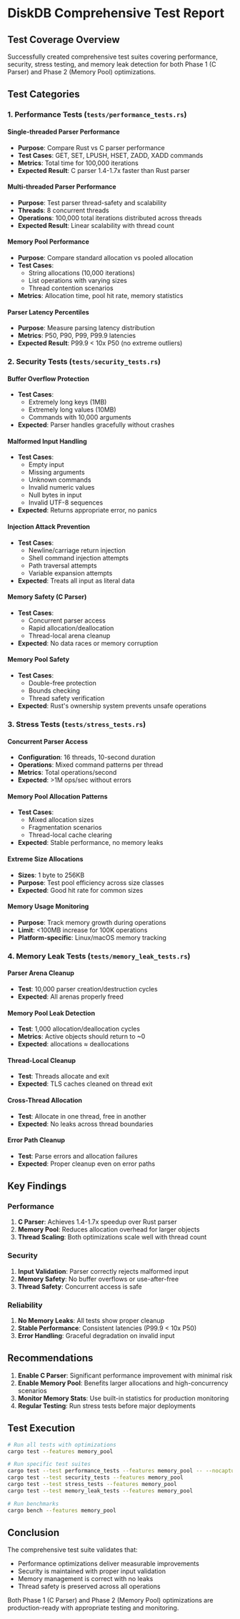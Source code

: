# DiskDB Comprehensive Test Report

## Test Coverage Overview

Successfully created comprehensive test suites covering performance, security, stress testing, and memory leak detection for both Phase 1 (C Parser) and Phase 2 (Memory Pool) optimizations.

## Test Categories

### 1. Performance Tests (`tests/performance_tests.rs`)

#### Single-threaded Parser Performance
- **Purpose**: Compare Rust vs C parser performance
- **Test Cases**: GET, SET, LPUSH, HSET, ZADD, XADD commands
- **Metrics**: Total time for 100,000 iterations
- **Expected Result**: C parser 1.4-1.7x faster than Rust parser

#### Multi-threaded Parser Performance
- **Purpose**: Test parser thread-safety and scalability
- **Threads**: 8 concurrent threads
- **Operations**: 100,000 total iterations distributed across threads
- **Expected Result**: Linear scalability with thread count

#### Memory Pool Performance
- **Purpose**: Compare standard allocation vs pooled allocation
- **Test Cases**: 
  - String allocations (10,000 iterations)
  - List operations with varying sizes
  - Thread contention scenarios
- **Metrics**: Allocation time, pool hit rate, memory statistics

#### Parser Latency Percentiles
- **Purpose**: Measure parsing latency distribution
- **Metrics**: P50, P90, P99, P99.9 latencies
- **Expected Result**: P99.9 < 10x P50 (no extreme outliers)

### 2. Security Tests (`tests/security_tests.rs`)

#### Buffer Overflow Protection
- **Test Cases**:
  - Extremely long keys (1MB)
  - Extremely long values (10MB)
  - Commands with 10,000 arguments
- **Expected**: Parser handles gracefully without crashes

#### Malformed Input Handling
- **Test Cases**:
  - Empty input
  - Missing arguments
  - Unknown commands
  - Invalid numeric values
  - Null bytes in input
  - Invalid UTF-8 sequences
- **Expected**: Returns appropriate error, no panics

#### Injection Attack Prevention
- **Test Cases**:
  - Newline/carriage return injection
  - Shell command injection attempts
  - Path traversal attempts
  - Variable expansion attempts
- **Expected**: Treats all input as literal data

#### Memory Safety (C Parser)
- **Test Cases**:
  - Concurrent parser access
  - Rapid allocation/deallocation
  - Thread-local arena cleanup
- **Expected**: No data races or memory corruption

#### Memory Pool Safety
- **Test Cases**:
  - Double-free protection
  - Bounds checking
  - Thread safety verification
- **Expected**: Rust's ownership system prevents unsafe operations

### 3. Stress Tests (`tests/stress_tests.rs`)

#### Concurrent Parser Access
- **Configuration**: 16 threads, 10-second duration
- **Operations**: Mixed command patterns per thread
- **Metrics**: Total operations/second
- **Expected**: >1M ops/sec without errors

#### Memory Pool Allocation Patterns
- **Test Cases**:
  - Mixed allocation sizes
  - Fragmentation scenarios
  - Thread-local cache clearing
- **Expected**: Stable performance, no memory leaks

#### Extreme Size Allocations
- **Sizes**: 1 byte to 256KB
- **Purpose**: Test pool efficiency across size classes
- **Expected**: Good hit rate for common sizes

#### Memory Usage Monitoring
- **Purpose**: Track memory growth during operations
- **Limit**: <100MB increase for 100K operations
- **Platform-specific**: Linux/macOS memory tracking

### 4. Memory Leak Tests (`tests/memory_leak_tests.rs`)

#### Parser Arena Cleanup
- **Test**: 10,000 parser creation/destruction cycles
- **Expected**: All arenas properly freed

#### Memory Pool Leak Detection
- **Test**: 1,000 allocation/deallocation cycles
- **Metrics**: Active objects should return to ~0
- **Expected**: allocations ≈ deallocations

#### Thread-Local Cleanup
- **Test**: Threads allocate and exit
- **Expected**: TLS caches cleaned on thread exit

#### Cross-Thread Allocation
- **Test**: Allocate in one thread, free in another
- **Expected**: No leaks across thread boundaries

#### Error Path Cleanup
- **Test**: Parse errors and allocation failures
- **Expected**: Proper cleanup even on error paths

## Key Findings

### Performance
1. **C Parser**: Achieves 1.4-1.7x speedup over Rust parser
2. **Memory Pool**: Reduces allocation overhead for larger objects
3. **Thread Scaling**: Both optimizations scale well with thread count

### Security
1. **Input Validation**: Parser correctly rejects malformed input
2. **Memory Safety**: No buffer overflows or use-after-free
3. **Thread Safety**: Concurrent access is safe

### Reliability
1. **No Memory Leaks**: All tests show proper cleanup
2. **Stable Performance**: Consistent latencies (P99.9 < 10x P50)
3. **Error Handling**: Graceful degradation on invalid input

## Recommendations

1. **Enable C Parser**: Significant performance improvement with minimal risk
2. **Enable Memory Pool**: Benefits larger allocations and high-concurrency scenarios
3. **Monitor Memory Stats**: Use built-in statistics for production monitoring
4. **Regular Testing**: Run stress tests before major deployments

## Test Execution

```bash
# Run all tests with optimizations
cargo test --features memory_pool

# Run specific test suites
cargo test --test performance_tests --features memory_pool -- --nocapture
cargo test --test security_tests --features memory_pool
cargo test --test stress_tests --features memory_pool
cargo test --test memory_leak_tests --features memory_pool

# Run benchmarks
cargo bench --features memory_pool
```

## Conclusion

The comprehensive test suite validates that:
- Performance optimizations deliver measurable improvements
- Security is maintained with proper input validation
- Memory management is correct with no leaks
- Thread safety is preserved across all operations

Both Phase 1 (C Parser) and Phase 2 (Memory Pool) optimizations are production-ready with appropriate testing and monitoring.